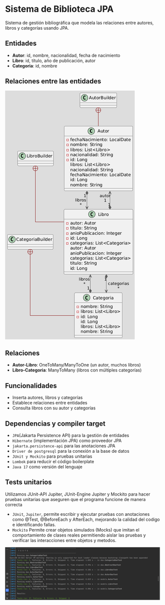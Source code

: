 # Sistema de Biblioteca JPA

Sistema de gestión bibliográfica que modela las relaciones entre autores, libros y categorías usando JPA.

## Entidades

- **Autor**: id, nombre, nacionalidad, fecha de nacimiento
- **Libro**: id, título, año de publicación, autor
- **Categoria**: id, nombre

## Relaciones entre las entidades
![Diagrama de entidades y sus relaciones](/assets/DiagramaDeClases.png)

## Relaciones

- **Autor-Libro**: OneToMany/ManyToOne (un autor, muchos libros)
- **Libro-Categoria**: ManyToMany (libros con múltiples categorías)

## Funcionalidades

- Inserta autores, libros y categorías
- Establece relaciones entre entidades
- Consulta libros con su autor y categorías 

## Dependencias y compiler target
- ```JPA```(Jakarta Persistence API) para la gestión de entidades
- ```Hibernate``` (implementación JPA) como proveedor JPA
- ```jakarta.persistence-api``` para las anotaciones JPA
- ```Driver de postgresql``` para la conexión a la base de datos
- ```JUnit y Mockito``` para pruebas unitarias
- ```Lombok``` para reducir el código boilerplate
- ```Java 17``` como versión del lenguaje

## Tests unitarios
Utilizamos JUnit-API Jupiter, JUnit-Engine Jupiter y Mockito para hacer pruebas unitarias que aseguren que el programa funcione de manera correcta
- ```JUnit```, ```Jupiter```, permite escribir y ejecutar pruebas con anotaciones como @Test, @BeforeEach y AfterEach, mejorando la calidad del codigo e identificando fallas.
- ```Mockito``` Permite crear objetos simulados (Mocks) que imitan el comportamiento de clases reales permitiendo aislar las pruebas y verificar las interacciones entre objetos y metodos.

![imagen de los tests completados sin errores](/assets/Tests.png)